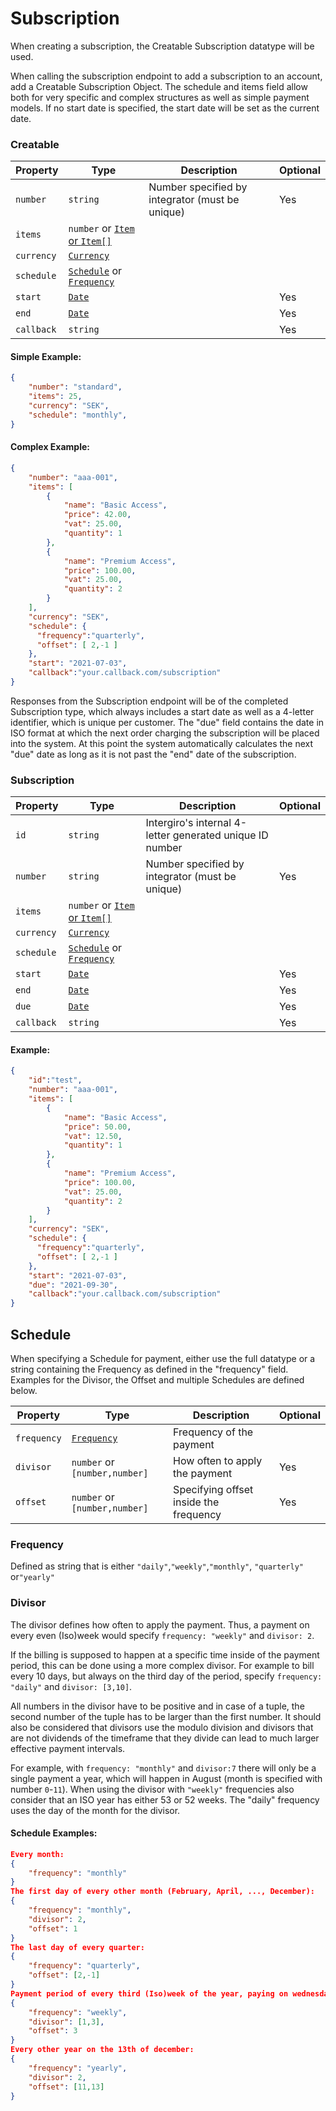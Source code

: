 # Subscription
When creating a subscription, the Creatable Subscription datatype will be used.

When calling the subscription endpoint to add a subscription to an account, add a Creatable Subscription Object.
The schedule and items field allow both for very specific and complex structures as well as simple payment models.
If no start date is specified, the start date will be set as the current date.
### Creatable
| Property   | Type                                                                            | Description                                     | Optional |
|------------|---------------------------------------------------------------------------------|-------------------------------------------------|----------|
| `number`   | `string`                                                                        | Number specified by integrator (must be unique) | Yes      |
| `items`    | `number` or [`Item` or `Item[]`](../../integrate/acquiring/reference.html#item) |                                                 |          |
| `currency` | [`Currency`](../../integrate/acquiring/reference.html#currency)                 |                                                 |          |
| `schedule` | [`Schedule`](#schedule) or [`Frequency`](#frequency)                            |                                                 |          |
| `start`    | [`Date`](../../integrate/acquiring/reference.html#date)                         |                                                 | Yes      |
| `end`      | [`Date`](../../integrate/acquiring/reference.html#date)                         |                                                 | Yes      |
| `callback` | `string`                                                                        |                                                 | Yes      |

#### Simple Example:
```json
{
    "number": "standard",
    "items": 25,
    "currency": "SEK",
    "schedule": "monthly",
}
```
#### Complex Example:
```json
{
    "number": "aaa-001",
    "items": [
        {
            "name": "Basic Access",
            "price": 42.00,
            "vat": 25.00,
            "quantity": 1
        },
        {
            "name": "Premium Access",
            "price": 100.00,
            "vat": 25.00,
            "quantity": 2
        }
    ],
    "currency": "SEK",
    "schedule": { 
      "frequency":"quarterly",
      "offset": [ 2,-1 ]
    },
    "start": "2021-07-03",
    "callback":"your.callback.com/subscription"
}
```

Responses from the Subscription endpoint will be of the completed Subscription type, which always includes a start date as well as a 4-letter identifier, which is unique per customer. The "due" field contains the date in ISO format at which the next order charging the subscription will be placed into the system. At this point the system automatically calculates the next "due" date as long as it is not past the "end" date of the subscription.

### Subscription
| Property   | Type                                                                            | Description                                              | Optional |
|------------|---------------------------------------------------------------------------------|----------------------------------------------------------|----------|
| `id`       | `string`                                                                        | Intergiro's internal 4-letter generated unique ID number |          |
| `number`   | `string`                                                                        | Number specified by integrator (must be unique)          | Yes      |
| `items`    | `number` or [`Item` or `Item[]`](../../integrate/acquiring/reference.html#item) |                                                          |          |
| `currency` | [`Currency`](../../integrate/acquiring/reference.html#currency)                 |                                                          |          |
| `schedule` | [`Schedule`](#schedule) or [`Frequency`](#frequency)                            |                                                          |          |
| `start`    | [`Date`](../../integrate/acquiring/reference.html#date)                         |                                                          | Yes      |
| `end`      | [`Date`](../../integrate/acquiring/reference.html#date)                         |                                                          | Yes      |
| `due`      | [`Date`](../../integrate/acquiring/reference.html#date)                         |                                                          | Yes      |
| `callback` | `string`                                                                        |                                                          | Yes      |

#### Example:
```json
{
    "id":"test",
    "number": "aaa-001",
    "items": [
        {
            "name": "Basic Access",
            "price": 50.00,
            "vat": 12.50,
            "quantity": 1
        },
        {
            "name": "Premium Access",
            "price": 100.00,
            "vat": 25.00,
            "quantity": 2
        }
    ],
    "currency": "SEK",
    "schedule": { 
      "frequency":"quarterly",
      "offset": [ 2,-1 ]
    },
    "start": "2021-07-03",
    "due": "2021-09-30",
    "callback":"your.callback.com/subscription"
}
```
## Schedule

When specifying a Schedule for payment, either use the full datatype or a string containing the Frequency as defined in the "frequency" field.
Examples for the Divisor, the Offset and multiple Schedules are defined below.

| Property    | Type                                         | Description                            | Optional |
|-------------|----------------------------------------------|----------------------------------------|----------|
| `frequency` | [`Frequency`](./subscription.html#frequency) | Frequency of the payment               |          |
| `divisor`   | `number` or `[number,number]`                | How often to apply the payment         | Yes      |
| `offset`    | `number` or `[number,number]`                | Specifying offset inside the frequency | Yes      |

### Frequency

Defined as string that is either `"daily"`,`"weekly"`,`"monthly"`, `"quarterly"` or`"yearly"`

### Divisor 

The divisor defines how often to apply the payment. Thus, a payment on every even (Iso)week would specify `frequency: "weekly"` and `divisor: 2`.

If the billing is supposed to happen at a specific time inside of the payment period, this can be done using a more complex divisor.
For example to bill every 10 days, but always on the third day of the period, specify `frequency: "daily"` and `divisor: [3,10]`.

All numbers in the divisor have to be positive and in case of a tuple, the second number of the tuple has to be larger than the first number. 
It should also be considered that divisors use the modulo division and divisors that are not dividends of the timeframe that they divide can lead to much larger effective payment intervals. 

For example, with `frequency: "monthly"` and `divisor:7` there will only be a single payment a year, which will happen in August (month is specified with number `0`-`11`). When using the divisor with `"weekly"` frequencies also consider that an ISO year has either 53 or 52 weeks. The "daily" frequency uses the day of the month for the divisor.

#### Schedule Examples:
```JSON
Every month:
{
    "frequency": "monthly"
}
The first day of every other month (February, April, ..., December):
{
    "frequency": "monthly",
    "divisor": 2,
    "offset": 1
}
The last day of every quarter:
{
    "frequency": "quarterly",
    "offset": [2,-1]
}
Payment period of every third (Iso)week of the year, paying on wednesday in the middle week:
{
    "frequency": "weekly",
    "divisor": [1,3],
    "offset": 3
}
Every other year on the 13th of december:
{
    "frequency": "yearly",
    "divisor": 2,
    "offset": [11,13]
}
```
